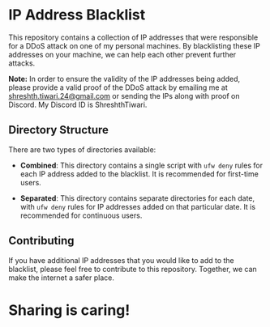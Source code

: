 # IP Address Blacklist

This repository contains a collection of IP addresses that were responsible for a DDoS attack on one of my personal machines. By blacklisting these IP addresses on your machine, we can help each other prevent further attacks.

**Note:** In order to ensure the validity of the IP addresses being added, please provide a valid proof of the DDoS attack by emailing me at [shreshth.tiwari.24@gmail.com](mailto:shreshth.tiwari.24@gmail.com) or sending the IPs along with proof on Discord. My Discord ID is ShreshthTiwari.

## Directory Structure

There are two types of directories available:

- **Combined**: This directory contains a single script with `ufw deny` rules for each IP address added to the blacklist. It is recommended for first-time users.

- **Separated**: This directory contains separate directories for each date, with `ufw deny` rules for IP addresses added on that particular date. It is recommended for continuous users.

## Contributing

If you have additional IP addresses that you would like to add to the blacklist, please feel free to contribute to this repository. Together, we can make the internet a safer place.

# Sharing is caring!